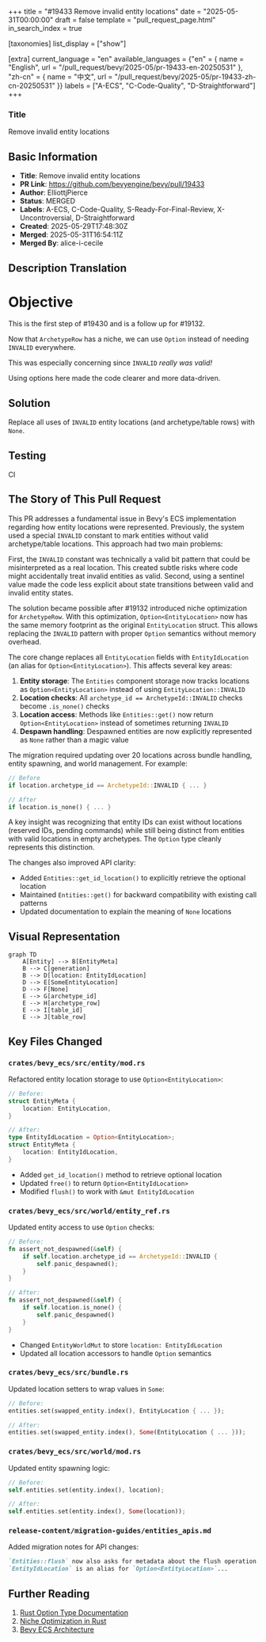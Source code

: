 +++
title = "#19433 Remove invalid entity locations"
date = "2025-05-31T00:00:00"
draft = false
template = "pull_request_page.html"
in_search_index = true

[taxonomies]
list_display = ["show"]

[extra]
current_language = "en"
available_languages = {"en" = { name = "English", url = "/pull_request/bevy/2025-05/pr-19433-en-20250531" }, "zh-cn" = { name = "中文", url = "/pull_request/bevy/2025-05/pr-19433-zh-cn-20250531" }}
labels = ["A-ECS", "C-Code-Quality", "D-Straightforward"]
+++

### Title
Remove invalid entity locations

## Basic Information
- **Title**: Remove invalid entity locations
- **PR Link**: https://github.com/bevyengine/bevy/pull/19433
- **Author**: ElliottjPierce
- **Status**: MERGED
- **Labels**: A-ECS, C-Code-Quality, S-Ready-For-Final-Review, X-Uncontroversial, D-Straightforward
- **Created**: 2025-05-29T17:48:30Z
- **Merged**: 2025-05-31T16:54:11Z
- **Merged By**: alice-i-cecile

## Description Translation
# Objective

This is the first step of #19430 and is a follow up for #19132.

Now that `ArchetypeRow` has a niche, we can use `Option` instead of needing `INVALID` everywhere.

This was especially concerning since `INVALID` *really was valid!*

Using options here made the code clearer and more data-driven. 

## Solution

Replace all uses of `INVALID` entity locations (and archetype/table rows) with `None`.

## Testing

CI

## The Story of This Pull Request

This PR addresses a fundamental issue in Bevy's ECS implementation regarding how entity locations were represented. Previously, the system used a special `INVALID` constant to mark entities without valid archetype/table locations. This approach had two main problems: 

First, the `INVALID` constant was technically a valid bit pattern that could be misinterpreted as a real location. This created subtle risks where code might accidentally treat invalid entities as valid. Second, using a sentinel value made the code less explicit about state transitions between valid and invalid entity states.

The solution became possible after #19132 introduced niche optimization for `ArchetypeRow`. With this optimization, `Option<EntityLocation>` now has the same memory footprint as the original `EntityLocation` struct. This allows replacing the `INVALID` pattern with proper `Option` semantics without memory overhead.

The core change replaces all `EntityLocation` fields with `EntityIdLocation` (an alias for `Option<EntityLocation>`). This affects several key areas:

1. **Entity storage**: The `Entities` component storage now tracks locations as `Option<EntityLocation>` instead of using `EntityLocation::INVALID`
2. **Location checks**: All `archetype_id == ArchetypeId::INVALID` checks become `.is_none()` checks
3. **Location access**: Methods like `Entities::get()` now return `Option<EntityLocation>` instead of sometimes returning `INVALID`
4. **Despawn handling**: Despawned entities are now explicitly represented as `None` rather than a magic value

The migration required updating over 20 locations across bundle handling, entity spawning, and world management. For example:

```rust
// Before
if location.archetype_id == ArchetypeId::INVALID { ... }

// After
if location.is_none() { ... }
```

A key insight was recognizing that entity IDs can exist without locations (reserved IDs, pending commands) while still being distinct from entities with valid locations in empty archetypes. The `Option` type cleanly represents this distinction.

The changes also improved API clarity:
- Added `Entities::get_id_location()` to explicitly retrieve the optional location
- Maintained `Entities::get()` for backward compatibility with existing call patterns
- Updated documentation to explain the meaning of `None` locations

## Visual Representation

```mermaid
graph TD
    A[Entity] --> B[EntityMeta]
    B --> C[generation]
    B --> D[location: EntityIdLocation]
    D --> E[SomeEntityLocation]
    D --> F[None]
    E --> G[archetype_id]
    E --> H[archetype_row]
    E --> I[table_id]
    E --> J[table_row]
```

## Key Files Changed

### `crates/bevy_ecs/src/entity/mod.rs`
Refactored entity location storage to use `Option<EntityLocation>`:
```rust
// Before:
struct EntityMeta {
    location: EntityLocation,
}

// After:
type EntityIdLocation = Option<EntityLocation>;
struct EntityMeta {
    location: EntityIdLocation,
}
```
- Added `get_id_location()` method to retrieve optional location
- Updated `free()` to return `Option<EntityIdLocation>`
- Modified `flush()` to work with `&mut EntityIdLocation`

### `crates/bevy_ecs/src/world/entity_ref.rs`
Updated entity access to use `Option` checks:
```rust
// Before:
fn assert_not_despawned(&self) {
    if self.location.archetype_id == ArchetypeId::INVALID {
        self.panic_despawned();
    }
}

// After:
fn assert_not_despawned(&self) {
    if self.location.is_none() {
        self.panic_despawned()
    }
}
```
- Changed `EntityWorldMut` to store `location: EntityIdLocation`
- Updated all location accessors to handle `Option` semantics

### `crates/bevy_ecs/src/bundle.rs`
Updated location setters to wrap values in `Some`:
```rust
// Before:
entities.set(swapped_entity.index(), EntityLocation { ... });

// After:
entities.set(swapped_entity.index(), Some(EntityLocation { ... }));
```

### `crates/bevy_ecs/src/world/mod.rs`
Updated entity spawning logic:
```rust
// Before:
self.entities.set(entity.index(), location);

// After:
self.entities.set(entity.index(), Some(location));
```

### `release-content/migration-guides/entities_apis.md`
Added migration notes for API changes:
```markdown
`Entities::flush` now also asks for metadata about the flush operation...
`EntityIdLocation` is an alias for `Option<EntityLocation>`...
```

## Further Reading
1. [Rust Option Type Documentation](https://doc.rust-lang.org/std/option/)
2. [Niche Optimization in Rust](https://rust-lang.github.io/unsafe-code-guidelines/layout/enums.html#niche-optimizations)
3. [Bevy ECS Architecture](https://bevyengine.org/learn/book/plugins/ecs/)